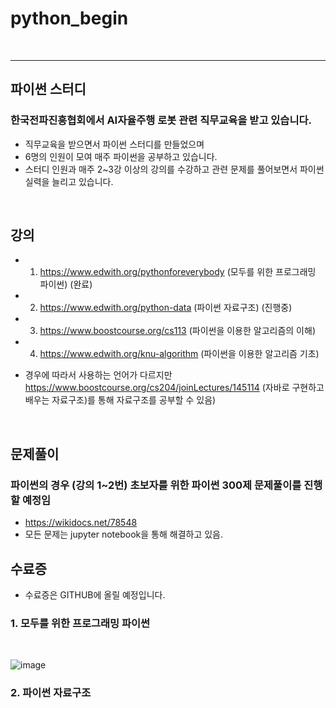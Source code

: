 # python_begin

</br>

-------------------

## 파이썬 스터디
### 한국전파진흥협회에서 AI자율주행 로봇 관련 직무교육을 받고 있습니다.
- 직무교육을 받으면서 파이썬 스터디를 만들었으며
- 6명의 인원이 모여 매주 파이썬을 공부하고 있습니다.
- 스터디 인원과 매주 2~3강 이상의 강의를 수강하고 관련 문제를 풀어보면서 파이썬 실력을 늘리고 있습니다.

</br>

## 강의 
- 1. https://www.edwith.org/pythonforeverybody (모두를 위한 프로그래밍 파이썬) (완료)
- 2. https://www.edwith.org/python-data (파이썬 자료구조) (진행중)
- 3. https://www.boostcourse.org/cs113 (파이썬을 이용한 알고리즘의 이해)
- 4. https://www.edwith.org/knu-algorithm (파이썬을 이용한 알고리즘 기초)

- 경우에 따라서 사용하는 언어가 다르지만 https://www.boostcourse.org/cs204/joinLectures/145114 (자바로 구현하고 배우는 자료구조)를 통해 자료구조를 공부할 수 있음)


</br>

## 문제풀이
### 파이썬의 경우 (강의 1~2번) 초보자를 위한 파이썬 300제 문제풀이를 진행할 예정임
- https://wikidocs.net/78548
- 모든 문제는 jupyter notebook을 통해 해결하고 있음.


## 수료증
- 수료증은 GITHUB에 올릴 예정입니다.

### 1. 모두를 위한 프로그래밍 파이썬

</br>

![image](https://user-images.githubusercontent.com/110883172/203780313-a045addd-f139-44e4-93cc-cbc12d5475b3.png)
</br>

### 2. 파이썬 자료구조



